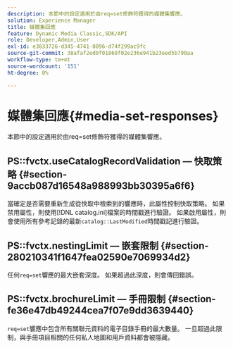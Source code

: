 ```yaml
---
description: 本節中的設定適用於由req=set修飾符獲得的媒體集響應。
solution: Experience Manager
title: 媒體集回應
feature: Dynamic Media Classic,SDK/API
role: Developer,Admin,User
exl-id: e3833726-d345-4741-8096-d74f299ac9fc
source-git-commit: 38afaf2ed0f01868f02e236e941b23eed5b790aa
workflow-type: tm+mt
source-wordcount: '151'
ht-degree: 0%

---
```


# 媒體集回應{#media-set-responses}

本節中的設定適用於由req=set修飾符獲得的媒體集響應。

## PS::fvctx.useCatalogRecordValidation — 快取策略 {#section-9accb087d16548a988993bb30395a6f6}

當確定是否需要重新生成從快取中檢索到的響應時，此屬性控制快取策略。 如果禁用屬性，則使用[!DNL catalog.ini]檔案的時間戳進行驗證。 如果啟用屬性，則會使用所有參考記錄的最新`catalog::LastModified`時間戳記進行驗證。

## PS::fvctx.nestingLimit — 嵌套限制 {#section-280210341f1647fea02590e7069934d2}

任何`req=set`響應的最大嵌套深度。 如果超過此深度，則會傳回錯誤。

## PS::fvctx.brochureLimit — 手冊限制 {#section-fe36e47db49244cea7f07e9dd3639440}

`req=set`響應中包含所有關聯元資料的電子目錄手冊的最大數量。 一旦超過此限制，與手冊項目相關的任何私人地圖和用戶資料都會被隱藏。
